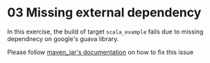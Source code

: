 # 03 Missing external dependency

In this exercise, the build of target `scala_example` fails due to missing dependnecy on google's guava library.

Please follow [maven_jar's documentation](https://docs.bazel.build/versions/master/be/workspace.html#maven_jar) on how to fix this issue